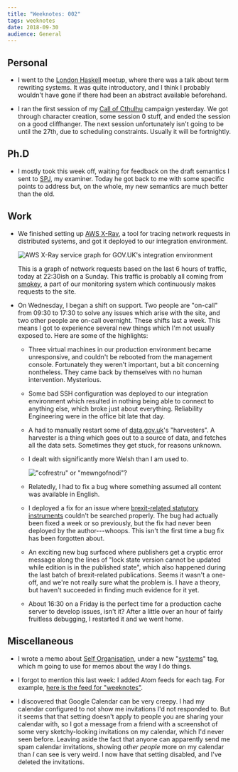 ```yaml
---
title: "Weeknotes: 002"
tags: weeknotes
date: 2018-09-30
audience: General
---
```


## Personal

* I went to the [London Haskell][] meetup, where there was a talk
  about term rewriting systems.  It was quite introductory, and I
  think I probably wouldn't have gone if there had been an abstract
  available beforehand.

* I ran the first session of my [Call of Cthulhu][] campaign
  yesterday.  We got through character creation, some session 0 stuff,
  and ended the session on a good cliffhanger.  The next session
  unfortunately isn't going to be until the 27th, due to scheduling
  constraints.  Usually it will be fortnightly.

[London Haskell]: https://www.meetup.com/London-Haskell/
[Call of Cthulhu]: https://en.wikipedia.org/wiki/Call_of_Cthulhu_(role-playing_game)

## Ph.D

* I mostly took this week off, waiting for feedback on the draft
  semantics I sent to [SPJ][], my examiner.  Today he got back to me
  with some specific points to address but, on the whole, my new
  semantics are much better than the old.

[SPJ]: https://www.microsoft.com/en-us/research/people/simonpj/

## Work

* We finished setting up [AWS X-Ray][], a tool for tracing network
  requests in distributed systems, and got it deployed to our
  integration environment.

  ![AWS X-Ray service graph for GOV.UK's integration environment][]

  This is a graph of network requests based on the last 6 hours of
  traffic, today at 22:30ish on a Sunday.  This traffic is probably
  all coming from [smokey][], a part of our monitoring system which
  continuously makes requests to the site.

* On Wednesday, I began a shift on support.  Two people are "on-call"
  from 09:30 to 17:30 to solve any issues which arise with the site,
  and two other people are on-call overnight.  These shifts last a
  week.  This means I got to experience several new things which I'm
  not usually exposed to.  Here are some of the highlights:

    * Three virtual machines in our production environment became
      unresponsive, and couldn't be rebooted from the management
      console.  Fortunately they weren't important, but a bit
      concerning nontheless.  They came back by themselves with no
      human intervention.  Mysterious.

    * Some bad SSH configuration was deployed to our integration
      environment which resulted in nothing being able to connect to
      anything else, which broke just about everything.  Reliability
      Engineering were in the office bit late that day.

    * A had to manually restart some of [data.gov.uk][]'s
      "harvesters".  A harvester is a thing which goes out to a source
      of data, and fetches all the data sets.  Sometimes they get
      stuck, for reasons unknown.

    * I dealt with significantly more Welsh than I am used to.

      !["cofrestru" or "mewngofnodi"?][]

    * Relatedly, I had to fix a bug where something assumed all
      content was available in English.

    * I deployed a fix for an issue where [brexit-related statutory
      instruments][] couldn't be searched properly.  The bug had
      actually been fixed a week or so previously, but the fix had
      never been deployed by the author---whoops.  This isn't the
      first time a bug fix has been forgotten about.

    * An exciting new bug surfaced where publishers get a cryptic
      error message along the lines of "lock state version cannot be
      updated while edition is in the published state", which also
      happened during the last batch of brexit-related publications.
      Seems it wasn't a one-off, and we're not really sure what the
      problem is.  I have a theory, but haven't succeeded in finding
      much evidence for it yet.

    * About 16:30 on a Friday is the perfect time for a production
      cache server to develop issues, isn't it?  After a little over
      an hour of fairly fruitless debugging, I restarted it and we
      went home.

[AWS X-Ray]: https://aws.amazon.com/xray/
[AWS X-Ray service graph for GOV.UK's integration environment]: /weeknotes-002/x-ray.png
[smokey]: https://github.com/alphagov/smokey
[data.gov.uk]: https://data.gov.uk/
["cofrestru" or "mewngofnodi"?]: /weeknotes-002/welsh.png
[brexit-related statutory instruments]: https://www.gov.uk/eu-withdrawal-act-2018-statutory-instruments

## Miscellaneous

* I wrote a memo about [Self Organisation][], under a new
  "[systems][]" tag, which m going to use for memos about the way I do
  things.

* I forgot to mention this last week: I added Atom feeds for each tag.
  For example, [here is the feed for "weeknotes"][].

* I discovered that Google Calendar can be very creepy.  I had my
  calendar configured to not show me invitations I'd not responded to.
  But it seems that that setting doesn't apply to people you are
  sharing your calendar with, so I got a message from a friend with a
  screenshot of some very sketchy-looking invitations on my calendar,
  which I'd never seen before.  Leaving aside the fact that anyone can
  apparently send me spam calendar invitations, showing *other people*
  more on my calendar than *I* can see is very weird.  I now have that
  setting disabled, and I've deleted the invitations.

[Self Organisation]: /self-organisation.html
[systems]: /tag/systems.html
[here is the feed for "weeknotes"]: /tag/weeknotes.xml
